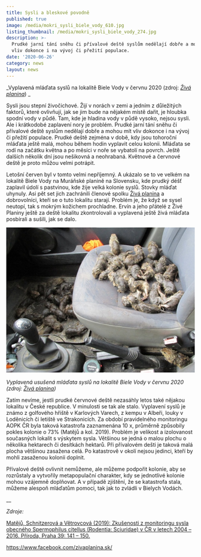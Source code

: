```yaml
---
title: Sysli a bleskové povodně
published: true
image: /media/mokri_sysli_biele_vody_610.jpg
listing_thumbnail: /media/mokri_sysli_biele_vody_274.jpg
description: >-
  Prudké jarní tání sněhu či přívalové deště syslům nedělají dobře a mohou mít
  vliv dokonce i na vývoj či přežití populace.
date: '2020-06-26'
category: news
layout: news
---
```

_Vyplavená mláďata syslů na lokalitě Biele Vody v červnu 2020 (zdroj: _[_Živá planina_](https://www.facebook.com/zivaplanina.sk/)_) _

Sysli jsou stepní živočichové. Žijí v norách v zemi a jedním z důležitých faktorů, které ovlivňují, jak se jim bude na nějakém místě dařit, je hloubka spodní vody v půdě. Tam, kde je hladina vody v půdě vysoko, nejsou sysli. Ale i krátkodobé zaplavení nory je problém. Prudké jarní tání sněhu či přívalové deště syslům nedělají dobře a mohou mít vliv dokonce i na vývoj či přežití populace. Prudké deště zejména v době, kdy jsou tohoroční mláďata ještě malá, mohou během hodin vyplavit celou kolonii. Mláďata se rodí na začátku května a po měsíci v noře se vybatolí na povrch. Ještě dalších několik dní jsou nešikovná a neohrabaná. Květnové a červnové deště je proto můžou velmi potrápit. 

Letošní červen byl v tomto velmi nepříjemný. A ukázalo se to ve velkém na lokalitě Biele Vody na Muráňské planině na Slovensku, kde prudký déšť zaplavil údolí s pastvinou, kde žije velká kolonie syslů. Stovky mláďat uhynuly. Asi pět set jich zachránili členové spolku [Živá planina](https://zivaplanina.sk/) a dobrovolníci, kteří se o tuto lokalitu starají. Problém je, že když se sysel neutopí, tak s mokrým kožichem prochladne. Ervín a jeho přátelé z Živé Planiny ještě za deště lokalitu zkontrolovali a vyplavená ještě živá mláďata posbírali a sušili, jak se dalo. 

![Vyplavená usušená mláďata syslů na lokalitě Biele Vody v červnu 2020 (zdroj: Živá planina) ](/media/mokri_sysli_biele_vody_610.jpg "Vyplavená usušená mláďata syslů na lokalitě Biele Vody v červnu 2020 (zdroj: Živá planina) ")

_Vyplavená usušená mláďata syslů na lokalitě Biele Vody v červnu 2020 (zdroj: _[_Živá planina_](https://www.facebook.com/zivaplanina.sk/)_)_ 

Zatím nevíme, jestli prudké červnové deště nezasáhly letos také nějakou lokalitu v České republice. V minulosti se tak ale stalo. Vyplavení syslů je známo z golfového hřiště v Karlových Varech, z kempu v Albeři, louky v Loděnicích či letiště ve Strakonicích. Za období pravidelného monitoringu AOPK ČR byla taková katastrofa zaznamenána 10 x, průměrně způsobily pokles kolonie o 73% (Matějů a kol. 2019). Problém je velikost a izolovanost současných lokalit s výskytem sysla. Většinou se jedná o malou plochu o několika hektarech či desítkách hektarů. Při přívalovém dešti je taková malá plocha většinou zasažena celá. Po katastrově v okolí nejsou jedinci, kteří by mohli zasaženou kolonii doplnit.

Přívalové deště ovlivnit nemůžeme, ale můžeme podpořit kolonie, aby se rozrůstaly a vytvořily metapopulační charakter, kdy se jednotlivé kolonie mohou vzájemně doplňovat. A v případě zjištění, že se katastrofa stala, můžeme alespoň mláďatům pomoci, tak jak to zvládli v Bielych Vodách. 

__

_Zdroje:_ 

[Matějů, Schnitzerová a Větrovcová (2019): Zkušenosti z monitoringu sysla obecného Spermophilus citellus (Rodentia: Sciuridae) v ČR v letech 2004 – 2016. Příroda, Praha 39: 141 – 150.
](http://www.ochranaprirody.cz/res/archive/422/069253.pdf?seek=1560775167)

[https://www.facebook.com/zivaplanina.sk/ 
](https://www.facebook.com/zivaplanina.sk/)
